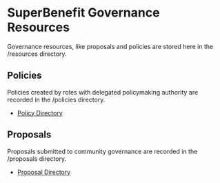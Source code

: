 # SuperBenefit Governance Resources

Governance resources, like proposals and policies are stored here in the /resources directory.

## Policies

Policies created by roles with delegated policymaking authority are recorded in the /policies directory.

- [Policy Directory](/resources/policies/)

## Proposals

Proposals submitted to community governance are recorded in the /proposals directory.

- [Proposal Directory](/resources/proposals/)
